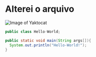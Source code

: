# Alterei o arquivo

![Image of Yaktocat](https://octodex.github.com/images/yaktocat.png)

```java
public class Hello-World;

public static void main(String args[]){
  System.out.println("Hello-World!");
}
```
